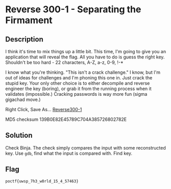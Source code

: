# Reverse 300-1 - Separating the Firmament
## Description
I think it's time to mix things up a little bit. This time, I'm going to give you an application that will reveal the flag. All you have to do is guess the right key. Shouldn't be too hard - 22 characters, A-Z, a-z, 0-9, !-*

I know what you're thinking. "This isn't a crack challenge." I know, but I'm out of ideas for challenges and I'm phoning this one in. Just crack the stupid key. Your only other choice is to either decompile and reverse engineer the key (boring), or grab it from the running process when it validates (impossible.) Cracking passwords is way more fun (sigma gigachad move.) 

Right Click, Save As... [Reverse300-1](https://pointeroverflowctf.com/static/Reverse300-1)

MD5 checksum 139B0E82E45789C704A385726802782E

## Solution
Check Binja. The check simply compares the input with some reconstructed key. Use `gdb`, find what the input is compared with. Find key.

## Flag
`poctf{uwsp_7h3_w0rld_15_4_57463}`

